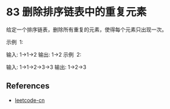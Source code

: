# 83 删除排序链表中的重复元素

给定一个排序链表，删除所有重复的元素，使得每个元素只出现一次。

示例  1:

输入: 1->1->2
输出: 1->2
示例  2:

输入: 1->1->2->3->3
输出: 1->2->3

## References

- [leetcode-cn](https://leetcode-cn.com/problems/remove-duplicates-from-sorted-list)

